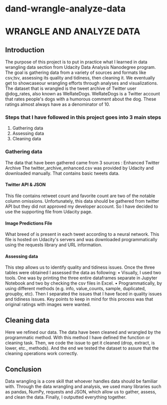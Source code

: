 # dand-wrangle-analyze-data

# WRANGLE AND ANALYZE DATA

## Introduction
The purpose of this project is to put in practice what I learned in data wrangling data section from Udacity Data Analysis Nanodegree program. The goal is gathering data from a variety of sources and formats like csv,tsv, assessing its quality and tidiness, then cleaning it. We eventually get to showcaseour wrangling efforts through analyses and visualizations.
The dataset that is wrangled is the tweet archive of Twitter user @dog_rates, also known as WeRateDogs. WeRateDogs is a Twitter account that rates people's dogs with a humorous comment about the dog. These ratings almost always have as a denominator of 10.

### Steps that I have followed in this project goes into 3 main steps 
1.	Gathering data
2.	Assessing data
3.	Cleaning data 

### Gathering data

The data that have been gathered came from 3 sources :
Enhanced Twitter Archive
The twitter_archive_enhanced.csv was provided by
Udacity and downloaded manually. That contains basic tweets data. 

#### Twitter API & JSON
This file contains retweet count and favorite count are two of the notable column omissions. Unfortunately, this data should be gathered from twitter API but they did not approved my developer account. So I have decided to use the supporting file from Udacity page. 

#### Image Predictions File
What breed of is present in each tweet according to a neural network. This file is hosted on Udacity's servers and was downloaded programmatically using the requests library and URL information.

#### Assessing data
This step allows us to identify quality and tidiness issues. Once the three tables were obtained I assessed the data as following:
• Visually, I used two tools. One was by printing the three entire dataframes separate in Jupyter Notebook and two by checking the csv files in Excel.
• Programmatically, by using different methods (e.g. info, value_counts, sample, duplicated, groupby, etc).
Then I separated the issues that I have faced in quality issues and tidiness issues. Key points to keep in mind for this process was that original ratings with images were wanted.

## Cleaning data
Here we refined our data. The data have been cleaned and wrangled by the programmatic method. With this method I have defined the function or cleaning task. Then, we code the issue to get it cleaned (drop, extract, is lower, etc., methods). And the end we tested the dataset to assure that the cleaning operations work correctly.

## Conclusion
Data wrangling is a core skill that whoever handles data should be familiar with. Through the data wrangling and analysis, we used many libraries such as pandas, NumPy, requests and JSON, which allow us to gather, assess, and clean the data.
Finally, I outputted everything together. 
















